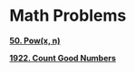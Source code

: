 # Math Problems

[**50. Pow(x, n)**](https://leetcode.com/submissions/detail/1593877322/)

[**1922. Count Good Numbers**](https://leetcode.com/submissions/detail/1593868111/)
